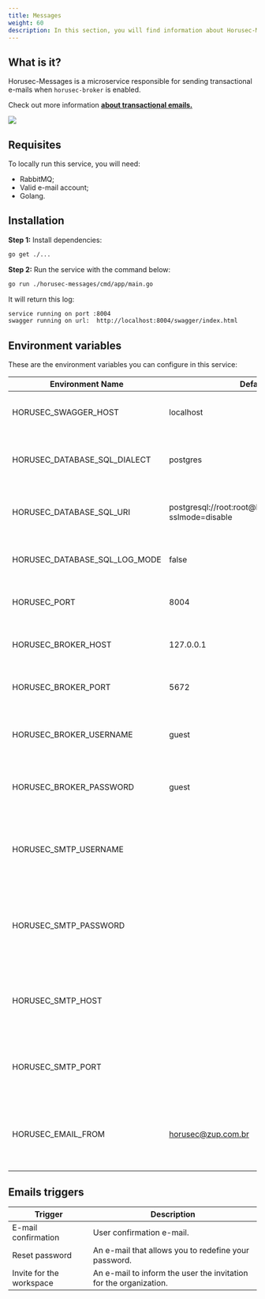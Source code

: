 ```yaml
---
title: Messages
weight: 60
description: In this section, you will find information about Horusec-Messages service. 
---
```


## **What is it?**

 Horusec-Messages is a microservice responsible for sending transactional e-mails when `horusec-broker` is enabled. 

Check out more information [**about transactional emails.**](https:/postmarkapp.com/blog/what-is-transactional-email-and-how-is-it-used)

![](/docs/ptbr/web/services/messages/0-arquitecture.jpg)

## **Requisites**
To locally run this service, you will need: 
* RabbitMQ;
* Valid e-mail account;
* Golang.

## **Installation**

**Step 1:** Install dependencies: 

```bash
go get ./...
```

**Step 2:** Run the service with the command below:


```bash
go run ./horusec-messages/cmd/app/main.go
```

It will return this log:

```bash
service running on port :8004
swagger running on url:  http://localhost:8004/swagger/index.html
```

## **Environment variables**
These are the environment variables you can configure in this service: 

| Environment Name                            | Default Value         | Description                  |
|---------------------------------------------|-----------------------|------------------------------|
| HORUSEC_SWAGGER_HOST             | localhost                                                        | This environment variable gets which swagger host will be available.| 
| HORUSEC_DATABASE_SQL_DIALECT     | postgres                                                         | This environment variable gets the dialect to connet POSTGRES database. |
| HORUSEC_DATABASE_SQL_URI         | postgresql://root:root@localhost:5432/horusec_db?sslmode=disable | This environment variable gets the URI to connect to POSTGRES database. |
| HORUSEC_DATABASE_SQL_LOG_MODE    | false                                                            | This environment variable gets the value to enable POSTGREs logs. |
| HORUSEC_PORT                     | 8004                                                             | This environment variable gets the port the service will start. |
| HORUSEC_BROKER_HOST              | 127.0.0.1                                                        | This environment variable gets a host to connect to RABBITMQ broker. | 
| HORUSEC_BROKER_PORT              | 5672                                                             | This environment variable gets the port to connect to  RABBITMQ broker. |
| HORUSEC_BROKER_USERNAME          | guest                                                            | This environment variable gets the user name to connect to RABBITMQ broker. |
| HORUSEC_BROKER_PASSWORD          | guest                                                            | This environment variable gets the password to connect to RABBITMQ broker. |
| HORUSEC_SMTP_USERNAME            |                         | This environment variable gets o `username` para conectar no serviço de e-mail. Exemplo usando gsuite como host `user@gmail.com` |
| HORUSEC_SMTP_PASSWORD            |                         | This environment variable gets the `password` to connect to the e-mail service. For example using gsuite as a host `Y0urS!r0ng#P@ssw0rd` |
| HORUSEC_SMTP_HOST                |                         | This environment variable gets the `host` to connect the e-mail service. For example using gsuite as a host `smtp.gmail.com` |
| HORUSEC_SMTP_PORT                |                         | This environment variable gets the `port` to connect the e-mail service. For example using gsuite as a host `587` |
| HORUSEC_EMAIL_FROM               | horusec@zup.com.br      | This environment variable gets the user original e-mail to send the e-mail. If you are using other e-mail, change here. |

## **Emails triggers**

| Trigger                   | Description                                                                   |
|---------------------------|-------------------------------------------------------------------------------|
|  E-mail confirmation   | User confirmation e-mail.                     |
| Reset password           | An e-mail that allows you to redefine your password.                   |
| Invite for the workspace | An e-mail to inform the user the invitation for the organization. |
